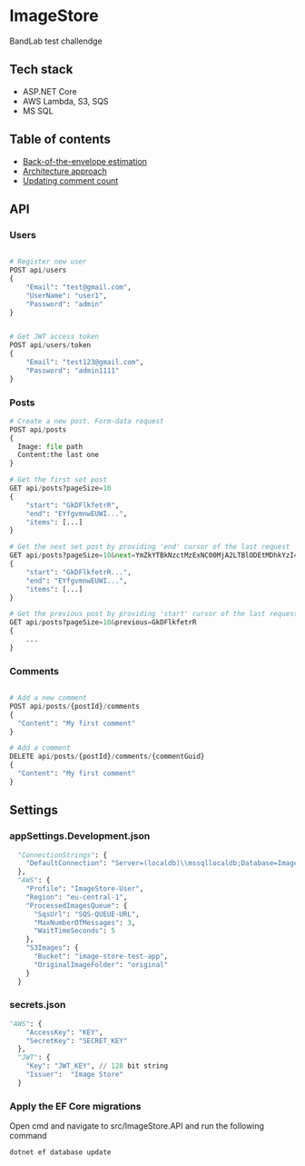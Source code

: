 # ImageStore

BandLab test challendge

## Tech stack
- ASP.NET Core
- AWS Lambda, S3, SQS
- MS SQL

## Table of contents
- [Back-of-the-envelope estimation](https://github.com/youngDevelopman/ImageStore/blob/master/docs/back-of-the-envelope-estimation.md)
- [Architecture approach](https://github.com/youngDevelopman/ImageStore/blob/master/docs/architecture-approach.md)
- [Updating comment count](https://github.com/youngDevelopman/ImageStore/blob/master/docs/updating-comments-count.md)

## API 

### Users
```py

# Register new user
POST api/users
{
    "Email": "test@gmail.com",
    "UserName": "user1",
    "Password": "admin"
}


# Get JWT access token
POST api/users/token
{
    "Email": "test123@gmail.com",
    "Password": "admin1111"
}

```
### Posts

```py
# Create a new post. Form-data request
POST api/posts
{
  Image: file path
  Content:the last one  
}

# Get the first set post 
GET api/posts?pageSize=10
{
    "start": "GkDFlkfetrR",
    "end": "EYfgvmnwEUWI...",
    "items": [...]
}

# Get the next set post by providing 'end' cursor of the last request 
GET api/posts?pageSize=10&next=YmZkYTBkNzctMzExNC00MjA2LTBlODEtMDhkYzI4NDVlZjE2XzRfMi84LzIwMjQgMTozNTo0NyBBTQ==
{
    "start": "GkDFlkfetrR...",
    "end": "EYfgvmnwEUWI...",
    "items": [...]
}

# Get the previous post by providing 'start' cursor of the last request
GET api/posts?pageSize=10&previous=GkDFlkfetrR
{
    ...
}
```
### Comments
```py

# Add a new comment
POST api/posts/{postId}/comments
{
  "Content": "My first comment"
}

# Add a comment
DELETE api/posts/{postId}/comments/{commentGuid}
{
  "Content": "My first comment"
}

```

## Settings
### appSettings.Development.json
```py
  "ConnectionStrings": {
    "DefaultConnection": "Server=(localdb)\\mssqllocaldb;Database=ImageStore;Trusted_Connection=True;MultipleActiveResultSets=true"
  },
  "AWS": {
    "Profile": "ImageStore-User",
    "Region": "eu-central-1",
    "ProcessedImagesQueue": {
      "SqsUrl": "SQS-QUEUE-URL",
      "MaxNumberOfMessages": 3,
      "WaitTimeSeconds": 5
    },
    "S3Images": {
      "Bucket": "image-store-test-app",
      "OriginalImageFolder": "original"
    }
  }
```
### secrets.json
```py
"AWS": {
    "AccessKey": "KEY",
    "SecretKey": "SECRET_KEY"
  },
  "JWT": {
    "Key": "JWT_KEY", // 128 bit string
    "Issuer":  "Image Store"
  }
```
### Apply the EF Core migrations
Open cmd and navigate to src/ImageStore.API and run the following command
```py
dotnet ef database update
```
